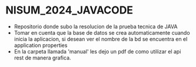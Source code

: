 # NISUM_2024_JAVACODE
- Repositorio donde subo la resolucion de la prueba tecnica de JAVA
- Tomar en cuenta que la base de datos se crea automaticamente cuando inicia la aplicacion, si desean ver el nombre de la bd se encuentra en el application properties
- En la carpeta llamada 'manual' les dejo un pdf de como utilizar el api rest de manera grafica.
